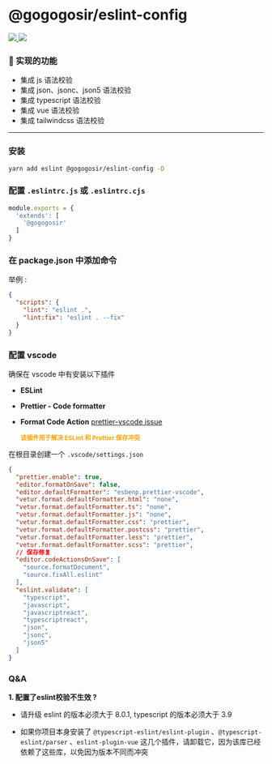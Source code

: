 # @gogogosir/eslint-config

<p align='left'>
  <a href='https://www.npmjs.com/package/@gogogosir/eslint-config'>
    <img src="https://img.shields.io/npm/v/@gogogosir/eslint-config?color=41b883&label=npm" />
  </a>
  <a href='https://www.npmjs.com/package/@gogogosir/eslint-config'>
    <img src="https://img.shields.io/npm/l/@gogogosir/eslint-config?label=npm" />
  </a>
</p>

### 🚀 实现的功能

- 集成 js 语法校验
- 集成 json、jsonc、json5 语法校验
- 集成 typescript 语法校验
- 集成 vue 语法校验
- 集成 tailwindcss 语法校验

<hr />

### 安装

``` bash
yarn add eslint @gogogosir/eslint-config -D
```

### 配置 `.eslintrc.js` 或 `.eslintrc.cjs`

``` js
module.exports = {
  'extends': [
    '@gogogosir'
  ]
}
```

### 在 package.json 中添加命令

举例 :

```json
{
  "scripts": {
    "lint": "eslint .",
    "lint:fix": "eslint . --fix"
  }
}
```

### 配置 vscode

确保在 vscode 中有安装以下插件

- **ESLint**

- **Prettier - Code formatter**

- **Format Code Action** [prettier-vscode issue](https://github.com/prettier/prettier-vscode/issues/1555)

<p style="text-indent:2em;font-weight: bold; font-size: 12px;color: orange;">
该插件用于解决 ESLint 和 Prettier 保存冲突
</p>


在根目录创建一个 ```.vscode/settings.json```

```json
{
  "prettier.enable": true,
  "editor.formatOnSave": false,
  "editor.defaultFormatter": "esbenp.prettier-vscode",
  "vetur.format.defaultFormatter.html": "none",
  "vetur.format.defaultFormatter.ts": "none",
  "vetur.format.defaultFormatter.js": "none",
  "vetur.format.defaultFormatter.css": "prettier",
  "vetur.format.defaultFormatter.postcss": "prettier",
  "vetur.format.defaultFormatter.less": "prettier",
  "vetur.format.defaultFormatter.scss": "prettier",
  // 保存修复
  "editor.codeActionsOnSave": [
    "source.formatDocument",
    "source.fixAll.eslint"
  ],
  "eslint.validate": [
    "typescript",
    "javascript",
    "javascriptreact",
    "typescriptreact",
    "json",
    "jsonc",
    "json5"
  ]
}
```

### Q&A

**1. 配置了eslint校验不生效 ?**

* 请升级 eslint 的版本必须大于 8.0.1, typescript 的版本必须大于 3.9

* 如果你项目本身安装了 ```@typescript-eslint/eslint-plugin``` 、```@typescript-eslint/parser``` 、```eslint-plugin-vue``` 这几个插件，请卸载它，因为该库已经依赖了这些库，以免因为版本不同而冲突







